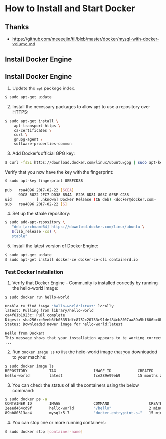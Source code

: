 # How to Install and Start Docker

## Thanks
- https://github.com/meeeejin/til/blob/master/docker/mysql-with-docker-volume.md

## Install Docker Engine
## Install Docker Engine

1. Update the `apt` package index:

```bash
$ sudo apt-get update
```

2. Install the necessary packages to allow `apt` to use a repository over HTTPS:

```bash
$ sudo apt-get install \
    apt-transport-https \
    ca-certificates \
    curl \
    gnupg-agent \
    software-properties-common
```

3. Add Docker’s official GPG key:

```bash
$ curl -fsSL https://download.docker.com/linux/ubuntu/gpg | sudo apt-key add -
```

Verify that you now have the key with the fingerprint:

```bash
$ sudo apt-key fingerprint 0EBFCD88
    
pub   rsa4096 2017-02-22 [SCEA]
      9DC8 5822 9FC7 DD38 854A  E2D8 8D81 803C 0EBF CD88
uid           [ unknown] Docker Release (CE deb) <docker@docker.com>
sub   rsa4096 2017-02-22 [S]
```

4. Set up the stable repository:

```bash
$ sudo add-apt-repository \
   "deb [arch=amd64] https://download.docker.com/linux/ubuntu \
   $(lsb_release -cs) \
   stable"
```

5. Install the latest version of Docker Engine:

```bash
$ sudo apt-get update
$ sudo apt-get install docker-ce docker-ce-cli containerd.io
```

### Test Docker Installation

1. Verify that Docker Engine - Community is installed correctly by running the hello-world image:

```bash
$ sudo docker run hello-world

Unable to find image 'hello-world:latest' locally
latest: Pulling from library/hello-world
ca4f61b1923c: Pull complete
Digest: sha256:ca0eeb6fb05351dfc8759c20733c91def84cb8007aa89a5bf606bc8b315b9fc7
Status: Downloaded newer image for hello-world:latest

Hello from Docker!
This message shows that your installation appears to be working correctly.
...
```

2. Run `docker image ls` to list the hello-world image that you downloaded to your machine:

```bash
$ sudo docker image ls
REPOSITORY          TAG                 IMAGE ID            CREATED             SIZE
hello-world         latest              fce289e99eb9        15 months ago       1.84kB
```

3. You can check the status of all the containers using the below command:

```bash
$ sudo docker ps -a
CONTAINER ID        IMAGE               COMMAND                  CREATED             STATUS                     PORTS                               NAMES
2eeed464cd9f        hello-world         "/hello"                 2 minutes ago       Exited (0) 2 minutes ago                                       objective_perlman
89bb80313ac4        mysql:5.7           "docker-entrypoint.s…"   15 minutes ago      Up 15 minutes              0.0.0.0:3306->3306/tcp, 33060/tcp   vldb-mysql
```

4. You can stop one or more running containers:

```bash
$ sudo docker stop [container-name]
```
